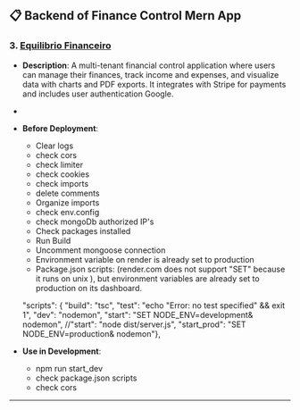 
## 📋 Backend of Finance Control Mern App

### 3. [Equilibrio Financeiro](https://equilibriofinanceiro.web.app/)
- **Description**: A multi-tenant financial control application where users can manage their finances, track income and expenses, and visualize data with charts and PDF exports. It integrates with Stripe for payments and includes user authentication Google.
- 
- **Before Deployment**:  
   - Clear logs
    - check cors
    - check limiter
    - check cookies
    - check imports
    - delete comments
    - Organize imports
    - check env.config
    - check mongoDb authorized IP's
    - Check packages installed
    - Run Build
    - Uncomment mongoose connection
    - Environment variable on render is already set to production
    - Package.json scripts: (render.com does not support "SET" because it runs on unix ), but environment variables are              already set to production on its dashboard.

    "scripts": {
    "build": "tsc",
    "test": "echo \"Error: no test specified\" && exit 1",
    "dev": "nodemon",
    "start": "SET NODE_ENV=development& nodemon",
    //"start": "node dist/server.js",
    "start_prod": "SET NODE_ENV=production& nodemon"},

 
- **Use in Development**:  
    - npm run start_dev
    - check package.json scripts
    - check cors

---



